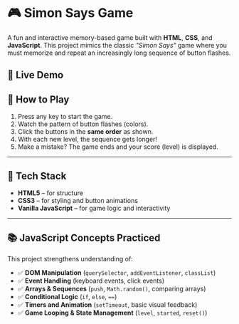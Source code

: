 # 🎮 Simon Says Game

A fun and interactive memory-based game built with **HTML**, **CSS**, and **JavaScript**. This project mimics the classic *"Simon Says"* game where you must memorize and repeat an increasingly long sequence of button flashes.

## 🚀 Live Demo


## 🧠 How to Play

1. Press any key to start the game.
2. Watch the pattern of button flashes (colors).
3. Click the buttons in the **same order** as shown.
4. With each new level, the sequence gets longer!
5. Make a mistake? The game ends and your score (level) is displayed.

---

## 🔧 Tech Stack

- **HTML5** – for structure
- **CSS3** – for styling and button animations
- **Vanilla JavaScript** – for game logic and interactivity

---
## 📚 JavaScript Concepts Practiced

This project strengthens understanding of:

- ✅ **DOM Manipulation** (`querySelector`, `addEventListener`, `classList`)
- ✅ **Event Handling** (keyboard events, click events)
- ✅ **Arrays & Sequences** (`push`, `Math.random()`, comparing arrays)
- ✅ **Conditional Logic** (`if`, `else`, `==`)
- ✅ **Timers and Animation** (`setTimeout`, basic visual feedback)
- ✅ **Game Looping & State Management** (`level`, `started`, `reset()`)


